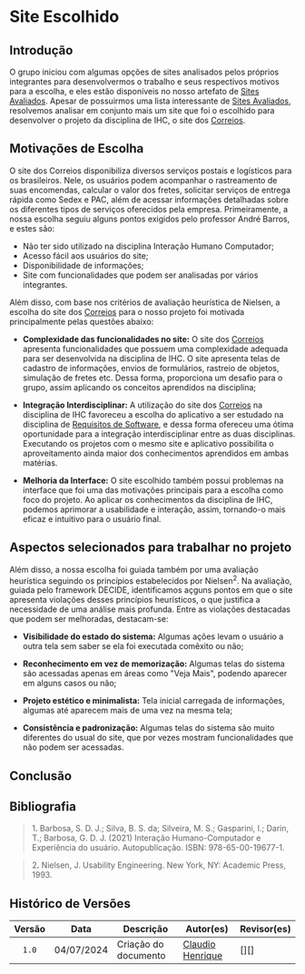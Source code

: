 # Site Escolhido

## Introdução

O grupo iniciou com algumas opções de sites analisados pelos próprios integrantes para desenvolvermos o trabalho e seus respectivos motivos para a escolha, e eles estão disponíveis no nosso artefato de [Sites Avaliados](https://interacao-humano-computador.github.io/2024.1-Correios/planejamento/site_avaliados/). Apesar de possuirmos uma lista interessante de [Sites Avaliados](https://interacao-humano-computador.github.io/2024.1-Correios/planejamento/site_avaliados/), resolvemos analisar em conjunto mais um site que foi o escolhido para desenvolver o projeto da disciplina de IHC, o site dos [Correios](https://www.correios.com.br).

## Motivações de Escolha

O site dos Correios disponibiliza diversos serviços postais e logísticos para os brasileiros. Nele, os usuários podem acompanhar o rastreamento de suas encomendas, calcular o valor dos fretes, solicitar serviços de entrega rápida como Sedex e PAC, além de acessar informações detalhadas sobre os diferentes tipos de serviços oferecidos pela empresa. Primeiramente, a nossa escolha seguiu alguns pontos exigidos pelo professor André Barros, e estes são:

- Não ter sido utilizado na disciplina Interação Humano Computador;
- Acesso fácil aos usuários do site;
- Disponibilidade de informações;
- Site com funcionalidades que podem ser analisadas por vários integrantes.

Além disso, com base nos critérios de avaliação heurística de Nielsen, a escolha do site dos [Correios](https://www.correios.com.br) para o nosso projeto foi motivada principalmente pelas questões abaixo:

- **Complexidade das funcionalidades no site:** O site dos [Correios](https://www.correios.com.br) apresenta funcionalidades que possuem uma complexidade adequada para ser desenvolvida na disciplina de IHC. O site apresenta telas de cadastro de informações, envios de formulários, rastreio de objetos, simulação de fretes etc. Dessa forma, proporciona um desafio para o grupo, assim aplicando os conceitos aprendidos na disciplina;

- **Integração Interdisciplinar:** A utilização do site dos [Correios](https://www.correios.com.br) na disciplina de IHC favoreceu a escolha do aplicativo a ser estudado na disciplina de [Requisitos de Software](https://requisitos-de-software.github.io/2024.1-Correios/), e dessa forma ofereceu uma ótima oportunidade para a integração interdisciplinar entre as duas disciplinas. Executando os projetos com o mesmo site e aplicativo possibilita o aproveitamento ainda maior dos conhecimentos aprendidos em ambas matérias.

- **Melhoria da Interface:** O site escolhido também possui problemas na interface que foi uma das motivações principais para a escolha como foco do projeto. Ao aplicar os conhecimentos da disciplina de IHC, podemos aprimorar a usabilidade e interação, assim, tornando-o mais eficaz e intuitivo para o usuário final.



## Aspectos selecionados para trabalhar no projeto

Além disso, a nossa escolha foi guiada também por uma avaliação heurística seguindo os princípios estabelecidos por Nielsen<sup><a herf="#ref2">2</a></sup>. Na avaliação, guiada pelo framework DECIDE, identificamos açguns pontos em que o site apresenta violações desses princípios heurísticos, o que justifica a necessidade de uma análise mais profunda. Entre as violações destacadas que podem ser melhoradas, destacam-se:


- **Visibilidade do estado do sistema:** Algumas ações levam o usuário a outra tela sem saber se ela foi executada comêxito ou não;

- **Reconhecimento em vez de memorização:** Algumas telas do sistema são acessadas apenas em áreas como "Veja Mais", podendo aparecer em alguns casos ou não;

- **Projeto estético e minimalista:** Tela inicial carregada de informações, algumas até aparecem mais de uma vez na mesma tela;

- **Consistência e padronização:** Algumas telas do sistema são muito diferentes do usual do site, que por vezes mostram funcionalidades que não podem ser acessadas.


## Conclusão


## Bibliografia

> 1<a id="ref1">.</a> Barbosa, S. D. J.; Silva, B. S. da; Silveira, M. S.; Gasparini, I.; Darin, T.; Barbosa, G. D. J. (2021) Interação Humano-Computador e Experiência do usuário. Autopublicação. ISBN: 978-65-00-19677-1.

> 2<a id="ref2">.</a> Nielsen, J. Usability Engineering. New York, NY: Academic Press, 1993.

## Histórico de Versões

| Versão | Data | Descrição | Autor(es) | Revisor(es) |
| :----: | :--: | --------- | ----------- | ------ |
| `1.0`  | 04/07/2024 | Criação do documento | [Claudio Henrique][ClaudioGH] | [][] |


[ClaudioGH]: https://github.com/claudiohsc
[EliasGH]: https://github.com/EliasOliver21
[GabrielBGH]: https://github.com/Bertolazi
[GabrielFGH]: https://github.com/MMcLovin
[PabloGH]: https://github.com/pabloheika
[RicardoGH]: https://www.github.com/avmricardo